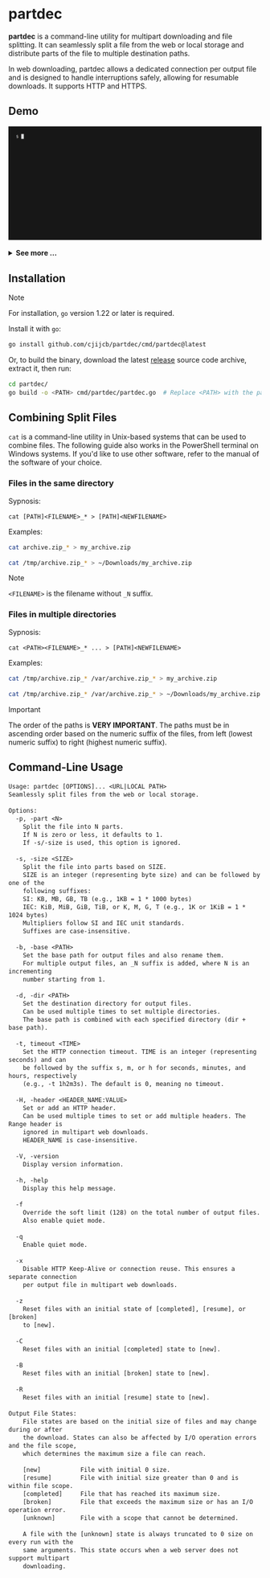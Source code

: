 # partdec
**partdec** is a command-line utility for multipart downloading and file splitting. It can
seamlessly split a file from the web or local storage and distribute parts of the file to
multiple destination paths.

In web downloading, partdec allows a dedicated connection per output file and is designed to
handle interruptions safely, allowing for resumable downloads. It supports HTTP and HTTPS.


## Demo
![0-demo](https://github.com/cjijcb/partdec/blob/master/doc/gif/0-demo.gif) 

<details>
<summary><strong>See more ...</strong></summary>
<img src="https://github.com/cjijcb/partdec/blob/master/doc/gif/1-demo.gif">
<img src="https://github.com/cjijcb/partdec/blob/master/doc/gif/2-demo.gif"> 
</details>


## Installation

> [!NOTE]
> For installation, `go` version 1.22 or later is required.

Install it with `go`:
```bash
go install github.com/cjijcb/partdec/cmd/partdec@latest
```

Or, to build the binary, download the latest [release](https://github.com/cjijcb/partdec/releases) source code archive, extract it, then run:
```bash
cd partdec/
go build -o <PATH> cmd/partdec/partdec.go  # Replace <PATH> with the path where the binary file goes
```


## Combining Split Files

`cat` is a command-line utility in Unix-based systems that can be used to combine files. The
following guide also works in the PowerShell terminal on Windows systems. If you'd like to
use other software, refer to the manual of the software of your choice.

### Files in the same directory

Sypnosis:
```
cat [PATH]<FILENAME>_* > [PATH]<NEWFILENAME>
```
Examples:
```bash
cat archive.zip_* > my_archive.zip
```
```bash
cat /tmp/archive.zip_* > ~/Downloads/my_archive.zip
```
> [!NOTE]
> `<FILENAME>` is the filename without `_N` suffix. 

### Files in multiple directories
Sypnosis:
```
cat <PATH><FILENAME>_* ... > [PATH]<NEWFILENAME>
```
Examples:
```bash
cat /tmp/archive.zip_* /var/archive.zip_* > my_archive.zip
```
```bash
cat /tmp/archive.zip_* /var/archive.zip_* > ~/Downloads/my_archive.zip
```
> [!IMPORTANT] 
>The order of the paths is **VERY IMPORTANT**. The paths must be in ascending order
>based on the numeric suffix of the files, from left (lowest numeric suffix) to right
>(highest numeric suffix).

## Command-Line Usage
```
Usage: partdec [OPTIONS]... <URL|LOCAL PATH>
Seamlessly split files from the web or local storage. 

Options:
  -p, -part <N>
    Split the file into N parts.
    If N is zero or less, it defaults to 1.
    If -s/-size is used, this option is ignored.

  -s, -size <SIZE>
    Split the file into parts based on SIZE.
    SIZE is an integer (representing byte size) and can be followed by one of the
    following suffixes:
    SI: KB, MB, GB, TB (e.g., 1KB = 1 * 1000 bytes)
    IEC: KiB, MiB, GiB, TiB, or K, M, G, T (e.g., 1K or 1KiB = 1 * 1024 bytes)
    Multipliers follow SI and IEC unit standards.
    Suffixes are case-insensitive.

  -b, -base <PATH>
    Set the base path for output files and also rename them.
    For multiple output files, an _N suffix is added, where N is an incrementing
    number starting from 1.
    
  -d, -dir <PATH>
    Set the destination directory for output files.
    Can be used multiple times to set multiple directories.
    The base path is combined with each specified directory (dir + base path).
     
  -t, timeout <TIME>
    Set the HTTP connection timeout. TIME is an integer (representing seconds) and can
    be followed by the suffix s, m, or h for seconds, minutes, and hours, respectively
    (e.g., -t 1h2m3s). The default is 0, meaning no timeout.

  -H, -header <HEADER_NAME:VALUE>
    Set or add an HTTP header.
    Can be used multiple times to set or add multiple headers. The Range header is
    ignored in multipart web downloads.
    HEADER_NAME is case-insensitive.
  
  -V, -version
    Display version information.
     
  -h, -help
    Display this help message.
  
  -f
    Override the soft limit (128) on the total number of output files.
    Also enable quiet mode.

  -q
    Enable quiet mode.

  -x 
    Disable HTTP Keep-Alive or connection reuse. This ensures a separate connection
    per output file in multipart web downloads.
    
  -z
    Reset files with an initial state of [completed], [resume], or [broken]
    to [new].
    
  -C
    Reset files with an initial [completed] state to [new].
    
  -B
    Reset files with an initial [broken] state to [new].
    
  -R
    Reset files with an initial [resume] state to [new].

Output File States:
    File states are based on the initial size of files and may change during or after
    the download. States can also be affected by I/O operation errors and the file scope,
    which determines the maximum size a file can reach.

    [new]           File with initial 0 size.
    [resume]        File with initial size greater than 0 and is within file scope.
    [completed]     File that has reached its maximum size.
    [broken]        File that exceeds the maximum size or has an I/O operation error.
    [unknown]       File with a scope that cannot be determined.

    A file with the [unknown] state is always truncated to 0 size on every run with the
    same arguments. This state occurs when a web server does not support multipart
    downloading. 
```
